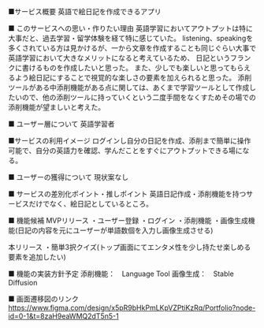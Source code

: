 ■サービス概要
英語で絵日記を作成できるアプリ

■ このサービスへの思い・作りたい理由
英語学習においてアウトプットは特に大事だと、過去学習・留学体験を経て特に感じていた。
listening、speakingを多くされている方は見かけるが、一から文章を作成することも同じぐらい大事で英語学習において大きなメリットになると考えているため、
日記というフランクに書けるものを作成したいと思った。
また、少しでも楽しいと思ってもらえるよう絵日記にすることで視覚的な楽しさの要素を加えられると思った。
添削ツールがある中添削機能がある点に関しては、あくまで学習ツールとして作成したいので、他の添削ツールに持っていくという二度手間をなくすためその場での添削機能が望ましいと考えた。

■ ユーザー層について
英語学習者

■サービスの利用イメージ
ログインし自分の日記を作成、添削まで簡単に操作可能で、自分の英語力を確認、学んだことをすぐにアウトプットできる場になる。

■ ユーザーの獲得について
現状案なし

■ サービスの差別化ポイント・推しポイント
英語日記作成・添削機能を持つサービスだけでなく、絵日記としているところ。

■ 機能候補
MVPリリース
・ユーザー登録
・ログイン
・添削機能
・画像生成機能(日記の内容を元にユーザーが単語数個を入力し画像生成させる)

本リリース
・簡単3択クイズ(トップ画面にてエンタメ性を少し持たせ楽しめる要素を追加したい)

■ 機能の実装方針予定
添削機能：　Language Tool
画像生成：　Stable Diffusion 

■ 画面遷移図のリンク
https://www.figma.com/design/x5pR9bHkPmLKpVZPtiKzRq/Portfolio?node-id=0-1&t=8zaH9eaWMQ2dT5n5-1
